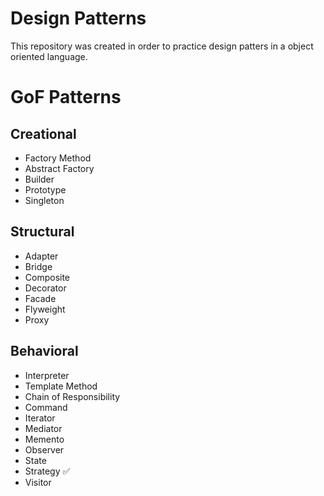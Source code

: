 # Design Patterns

This repository was created in order to practice design patters in a object oriented language.

# GoF Patterns

## Creational
 * Factory Method
 * Abstract Factory
 * Builder
 * Prototype
 * Singleton
## Structural
 * Adapter
 * Bridge
 * Composite
 * Decorator
 * Facade
 * Flyweight
 * Proxy
## Behavioral
 * Interpreter
 * Template Method
 * Chain of Responsibility
 * Command
 * Iterator
 * Mediator
 * Memento
 * Observer
 * State
 * Strategy ✅
 * Visitor
	
